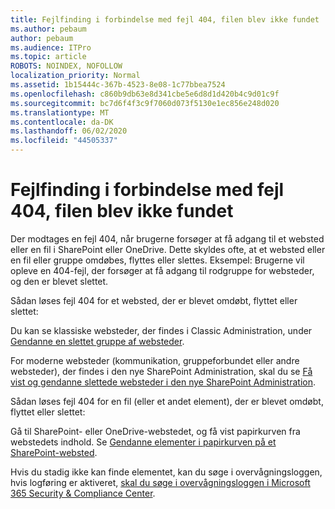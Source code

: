 ```yaml
---
title: Fejlfinding i forbindelse med fejl 404, filen blev ikke fundet
ms.author: pebaum
author: pebaum
ms.audience: ITPro
ms.topic: article
ROBOTS: NOINDEX, NOFOLLOW
localization_priority: Normal
ms.assetid: 1b15444c-367b-4523-8e08-1c77bbea7524
ms.openlocfilehash: c860b9db63e8d341cbe5e6d8d1d420b4c9d01c9f
ms.sourcegitcommit: bc7d6f4f3c9f7060d073f5130e1ec856e248d020
ms.translationtype: MT
ms.contentlocale: da-DK
ms.lasthandoff: 06/02/2020
ms.locfileid: "44505337"
---
```

# <a name="troubleshoot-error-404-file-not-found"></a>Fejlfinding i forbindelse med fejl 404, filen blev ikke fundet

Der modtages en fejl 404, når brugerne forsøger at få adgang til et websted eller en fil i SharePoint eller OneDrive. Dette skyldes ofte, at et websted eller en fil eller gruppe omdøbes, flyttes eller slettes. Eksempel: Brugerne vil opleve en 404-fejl, der forsøger at få adgang til rodgruppe for websteder, og den er blevet slettet.

Sådan løses fejl 404 for et websted, der er blevet omdøbt, flyttet eller slettet:

Du kan se klassiske websteder, der findes i Classic Administration, under [Gendanne en slettet gruppe af websteder](https://docs.microsoft.com/sharepoint/restore-deleted-site-collection).

For moderne websteder (kommunikation, gruppeforbundet eller andre websteder), der findes i den nye SharePoint Administration, skal du se [Få vist og gendanne slettede websteder i den nye SharePoint Administration](https://docs.microsoft.com/sharepoint/restore-deleted-site-collection).

Sådan løses fejl 404 for en fil (eller et andet element), der er blevet omdøbt, flyttet eller slettet:

Gå til SharePoint- eller OneDrive-webstedet, og få vist papirkurven fra webstedets indhold. Se [Gendanne elementer i papirkurven på et SharePoint-websted](https://support.office.com/article/Restore-items-in-the-Recycle-Bin-of-a-SharePoint-site-6df466b6-55f2-4898-8d6e-c0dff851a0be#ID0EAADAAA=Online).

Hvis du stadig ikke kan finde elementet, kan du søge i overvågningsloggen, hvis logføring er aktiveret, [skal du søge i overvågningsloggen i Microsoft 365 Security & Compliance Center](https://docs.microsoft.com/microsoft-365/compliance/search-the-audit-log-in-security-and-compliance).
